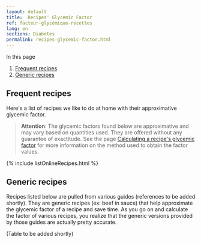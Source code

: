 ```yaml
---
layout: default
title:  Recipes' Glycemic Factor
ref: facteur-glycémique-recettes
lang: en
sections: Diabetes
permalink: recipes-glycemic-factor.html
---
```

In this page

1. [Frequent recipes](#frequent-recipes)
2. [Generic recipes](#generic-recipes)

## Frequent recipes

Here's a list of recipes we like to do at home with their approximative glycemic factor.

>**Attention**: The glycemic factors found below are approximative and may vary based on quantities used. They are offered without any guarantee of exactitude. See the page [Calculating a recipe's glycemic factor]({{site.baseurl}}/calculating-glycemic-factor.html) for more information on the method used to obtain the factor values.

{% include listOnlineRecipes.html %}

## Generic recipes

Recipes listed below are pulled from various guides (references to be added shortly).
They are generic recipes (ex: beef in sauce) that help approximate the glycemic factor of a recipe and save time.
As you go on and calculate the factor of various recipes, you realize that the generic versions provided by those guides are actually pretty accurate.

(Table to be added shortly)

